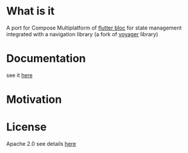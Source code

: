 # What is it
A port for Compose Multiplatform of [flutter bloc](https://github.com/felangel/bloc) for state management 
integrated with a navigation library
(a fork of [voyager](https://github.com/adrielcafe/voyager) library)

# Documentation

see it [here](https://beyondeye.gitbook.io/compose-bloc/)

# Motivation



# License
Apache 2.0
see details [here](License.md)